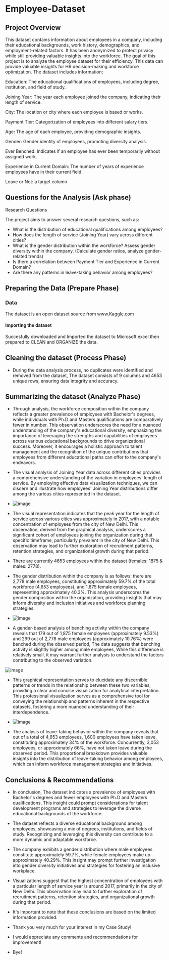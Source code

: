 # Employee-Dataset

## Project Overview
This dataset contains information about employees in a company, including their educational backgrounds, work history, demographics, and employment-related factors. It has been anonymized to protect privacy while still providing valuable insights into the workforce.
The goal of this project is to analyze the employee dataset for their efficiency. This data can provide valuable insights for HR decision-making and workforce optimization. The dataset includes information;


Education: The educational qualifications of employees, including degree, institution, and field of study.

Joining Year: The year each employee joined the company, indicating their length of service.

City: The location or city where each employee is based or works.

Payment Tier: Categorization of employees into different salary tiers.

Age: The age of each employee, providing demographic insights.

Gender: Gender identity of employees, promoting diversity analysis.

Ever Benched: Indicates if an employee has ever been temporarily without assigned work.

Experience in Current Domain: The number of years of experience employees have in their current field.

Leave or Not: a target column

## Questions for the Analysis (Ask phase)
Research Questions

The project aims to answer several research questions, such as:

* What is the distribution of educational qualifications among employees?
* How does the length of service (Joining Year) vary across different cities?
* What is the gender distribution within the workforce? Assess gender diversity within the company. (Calculate gender ratios, analyze gender-related trends)
* Is there a correlation between Payment Tier and Experience in Current Domain?
* Are there any patterns in leave-taking behavior among employees?

## Preparing the Data (Prepare Phase)
### Data
The dataset is an open dataset source from www.Kaggle.com
#### Importing the dataset
Succesfully downloaded and Imported the dataset to Microsoft excel then prepared to CLEAN and ORGANIZE the data.
## Cleaning the dataset (Process Phase)
* During the data analysis process, no duplicates were identified and removed from the dataset, The dataset consists of 9 columns and 4653 unique rows, ensuring data integrity and accuracy.

## Summarizing the dataset (Analyze Phase)
* Through analysis, the workforce composition within the company reflects a greater prevalence of employees with Bachelor's degrees, while individuals with Ph.D and Masters qualifications are comparatively fewer in number. This observation underscores the need for a nuanced understanding of the company's educational diversity, emphasizing the importance of leveraging the strengths and capabilities of employees across various educational backgrounds to drive organizational success. Moreover, it encourages a holistic approach to talent management and the recognition of the unique contributions that employees from different educational paths can offer to the company's endeavors.


* The visual analysis of Joining Year data across different cities provides a comprehensive understanding of the variation in employees' length of service. By employing effective data visualization techniques, we can discern and illustrate how employees' Joining Year distributions differ among the various cities represented in the dataset.
* ![image](https://github.com/ReginaldAnthony/Employee-Dataset/assets/135012645/c4970ae2-ceb6-44b3-9a7b-21b898f26b99)
* The visual representation indicates that the peak year for the length of service across various cities was approximately in 2017, with a notable concentration of employees from the city of New Delhi. This observation, derived from the graphical analysis, underscores a significant cohort of employees joining the organization during that specific timeframe, particularly prevalent in the city of New Delhi. This observation may lead to further exploration of recruitment patterns, retention strategies, and organizational growth during that period.


* There are currently 4653 employees within the dataset (females: 1875 & males: 2778).
* The gender distribution within the company is as follows: there are 2,778 male employees, constituting approximately 59.7% of the total workforce (4,653 employees), and 1,875 female employees, representing approximately 40.3%. This analysis underscores the gender composition within the organization, providing insights that may inform diversity and inclusion initiatives and workforce planning strategies.
* ![image](https://github.com/ReginaldAnthony/Employee-Dataset/assets/135012645/6ce68bfd-b3a7-43cd-a652-c1dd27568fac)
* A gender-based analysis of benching activity within the company reveals that 179 out of 1,875 female employees (approximately 9.53%) and 299 out of 2,778 male employees (approximately 10.76%) were benched during the observed period, The data suggests that benching activity is slightly higher among male employees, While this difference is relatively small, it may warrant further analysis to understand the factors contributing to the observed variation.


![image](https://github.com/ReginaldAnthony/Employee-Dataset/assets/135012645/7af5d021-3905-4770-9481-69c5bc14f2a9)
* This graphical representation serves to elucidate any discernible patterns or trends in the relationship between these two variables, providing a clear and concise visualization for analytical interpretation. This professional visualization serves as a comprehensive tool for conveying the relationship and patterns inherent in the respective datasets, fostering a more nuanced understanding of their interdependence.


* ![image](https://github.com/ReginaldAnthony/Employee-Dataset/assets/135012645/f42140da-41aa-4ca8-b02e-58980c136d2a)
* The analysis of leave-taking behavior within the company reveals that out of a total of 4,653 employees, 1,600 employees have taken leave, constituting approximately 34% of the workforce. Concurrently, 3,053 employees, or approximately 66%, have not taken leave during the observed period. This proportional breakdown provides valuable insights into the distribution of leave-taking behavior among employees, which can inform workforce management strategies and initiatives.


## Conclusions & Recommendations
* In conclusion, The dataset indicates a prevalence of employees with Bachelor's degrees and fewer employees with Ph.D and Masters qualifications. This insight could prompt considerations for talent development programs and strategies to leverage the diverse educational backgrounds of the workforce.
* The dataset reflects a diverse educational background among employees, showcasing a mix of degrees, institutions, and fields of study. Recognizing and leveraging this diversity can contribute to a more dynamic and adaptable workforce.
* The company exhibits a gender distribution where male employees constitute approximately 59.7%, while female employees make up approximately 40.29%. This insight may prompt further investigation into gender diversity initiatives and strategies for fostering an inclusive workplace.
* Visualizations suggest that the highest concentration of employees with a particular length of service year is around 2017, primarily in the city of New Delhi. This observation may lead to further exploration of recruitment patterns, retention strategies, and organizational growth during that period.
* It's important to note that these conclusions are based on the limited information provided.




* Thank you very much for your interest in my Case Study!
* I would appreciate any comments and recommendations for improvement!
* Bye!

  
